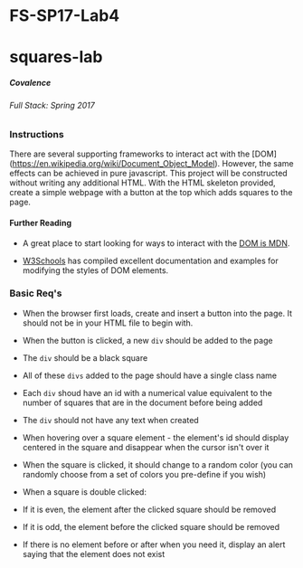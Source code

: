 # FS-SP17-Lab4
# squares-lab

##### Covalence

###### Full Stack: Spring 2017

### Instructions

There are several supporting frameworks to interact act with the [DOM] (https://en.wikipedia.org/wiki/Document_Object_Model). However, the same effects can be achieved in pure javascript. This project will be constructed without writing any additional HTML. With the HTML skeleton provided, create a simple webpage with a button at the top which adds squares to the page.

#### Further Reading

* A great place to start looking for ways to interact with the [DOM is MDN](https://developer.mozilla.org/en-US/docs/Web/API/Document).

* [W3Schools](http://www.w3schools.com/jsref/dom_obj_style.asp) has compiled excellent documentation and examples for modifying the styles of DOM elements.

### Basic Req's

* When the browser first loads, create and insert a button into the page. It should not be in your HTML file to begin with.

* When the button is clicked, a new `div` should be added to the page

* The `div` should be a black square

* All of these `divs` added to the page should have a single class name

* Each `div` shoud have an id with a numerical value equivalent to the number of squares that are in the document before being added

* The `div` should not have any text when created

* When hovering over a square element - the element's id should display centered in the square and disappear when the cursor isn't over it

* When the square is clicked, it should change to a random color (you can randomly choose from a set of colors you pre-define if you wish)

* When a square is double clicked:

* If it is even, the element after the clicked square should be removed

* If it is odd, the element before the clicked square should be removed

* If there is no element before or after when you need it, display an alert saying that the element does not exist
